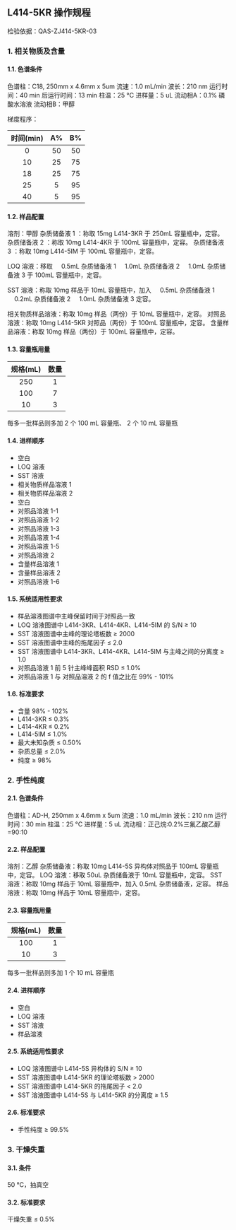 ## L414-5KR 操作规程

检验依据：QAS-ZJ414-5KR-03

### 1. 相关物质及含量

#### 1.1. 色谱条件

色谱柱：C18, 250mm x 4.6mm x 5um
流速：1.0 mL/min
波长：210 nm
运行时间：40 min
后运行时间：13 min
柱温：25 °C
进样量：5 uL
流动相A：0.1% 磷酸水溶液
流动相B：甲醇

梯度程序：

| 时间(min) |  A%   |  B%   |
| :-------: | :---: | :---: |
|     0     |  50   |  50   |
|    10     |  25   |  75   |
|    18     |  25   |  75   |
|    25     |   5   |  95   |
|    40     |   5   |  95   |

#### 1.2. 样品配置

溶剂：甲醇
杂质储备液 1 ：称取 15mg L414-3KR 于 250mL 容量瓶中，定容。
杂质储备液 2 ：称取 10mg L414-4KR 于 100mL 容量瓶中，定容。
杂质储备液 3 ：称取 10mg L414-5IM 于 100mL 容量瓶中，定容。

LOQ 溶液：移取
    &nbsp;&nbsp;&nbsp;&nbsp;0.5mL 杂质储备液 1
    &nbsp;&nbsp;&nbsp;&nbsp;1.0mL 杂质储备液 2
    &nbsp;&nbsp;&nbsp;&nbsp;1.0mL 杂质储备液 3
于 100mL 容量瓶中，定容。

SST 溶液：称取 10mg 样品于 10mL 容量瓶中，加入
    &nbsp;&nbsp;&nbsp;&nbsp;0.5mL 杂质储备液 1
    &nbsp;&nbsp;&nbsp;&nbsp;0.2mL 杂质储备液 2
    &nbsp;&nbsp;&nbsp;&nbsp;1.0mL 杂质储备液 3
定容。

相关物质样品溶液：称取 10mg 样品（两份）于 10mL 容量瓶中，定容。
对照品溶液：称取 10mg L414-5KR 对照品（两份）于 100mL 容量瓶中，定容。
含量样品溶液：称取 10mg 样品（两份）于 100mL 容量瓶中，定容。

#### 1.3. 容量瓶用量

| 规格(mL) | 数量  |
| :------: | :---: |
|   250    |   1   |
|   100    |   7   |
|    10    |   3   |

每多一批样品则多加 2 个 100 mL 容量瓶、 2 个 10 mL 容量瓶

#### 1.4. 进样顺序

+ 空白
+ LOQ 溶液
+ SST 溶液
+ 相关物质样品溶液 1
+ 相关物质样品溶液 2
+ 空白
+ 对照品溶液 1-1
+ 对照品溶液 1-2
+ 对照品溶液 1-3
+ 对照品溶液 1-4
+ 对照品溶液 1-5
+ 对照品溶液 2
+ 含量样品溶液 1
+ 含量样品溶液 2
+ 对照品溶液 1-6

#### 1.5. 系统适用性要求

+ 样品溶液图谱中主峰保留时间于对照品一致
+ LOQ 溶液图谱中 L414-3KR、L414-4KR、L414-5IM 的 S/N &ge; 10
+ SST 溶液图谱中主峰的理论塔板数 &ge; 2000
+ SST 溶液图谱中主峰的拖尾因子 &le; 2.0
+ SST 溶液图谱中 L414-3KR、L414-4KR、L414-5IM 与主峰之间的分离度 &ge; 1.0
+ 对照品溶液 1 前 5 针主峰峰面积 RSD &le; 1.0%
+ 对照品溶液 1 与 对照品溶液 2 的 f 值之比在 99% - 101%

#### 1.6. 标准要求

+ 含量 98% - 102%
+ L414-3KR &le; 0.3%
+ L414-4KR &le; 0.2%
+ L414-5IM &le; 1.0%
+ 最大未知杂质 &le; 0.50%
+ 杂质总量 &le; 2.0%
+ 纯度 &ge; 98%

### 2. 手性纯度

#### 2.1. 色谱条件

色谱柱：AD-H, 250mm x 4.6mm x 5um
流速：1.0 mL/min
波长：210 nm
运行时间：30 min
柱温：25 °C
进样量：5 uL
流动相：正己烷:0.2%三氟乙酸乙醇=90:10

#### 2.2. 样品配置

溶剂：乙醇
杂质储备液：称取 10mg L414-5S 异构体对照品于 100mL 容量瓶中，定容。
LOQ 溶液：移取 50uL 杂质储备液于 10mL 容量瓶中，定容。
SST 溶液：称取 10mg 样品于 10mL 容量瓶中，加入 0.5mL 杂质储备液，定容。
样品溶液：称取 10mg 样品于 10mL 容量瓶中，定容。

#### 2.3. 容量瓶用量

| 规格(mL) | 数量  |
| :------: | :---: |
|   100    |   1   |
|    10    |   3   |

每多一批样品则多加 1 个 10 mL 容量瓶

#### 2.4. 进样顺序

+ 空白
+ LOQ 溶液
+ SST 溶液
+ 样品溶液

#### 2.5. 系统适用性要求

+ LOQ 溶液图谱中 L414-5S 异构体的 S/N &ge; 10
+ SST 溶液图谱中 L414-5KR 的理论塔板数 &gt; 2000
+ SST 溶液图谱中 L414-5KR 的拖尾因子 &lt; 2.0
+ SST 溶液图谱中 L414-5S 与 L414-5KR 的分离度 &ge; 1.5

#### 2.6. 标准要求

+ 手性纯度 &ge; 99.5%

### 3. 干燥失重

#### 3.1. 条件

50 °C，抽真空

#### 3.2. 标准要求

干燥失重 &le; 0.5%
